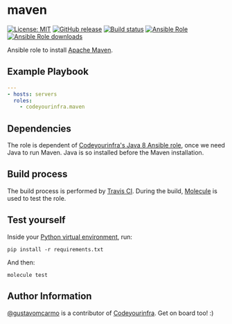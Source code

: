 # maven

[![License: MIT](https://img.shields.io/badge/License-MIT-yellow.svg)](https://opensource.org/licenses/MIT) [![GitHub release](https://img.shields.io/github/release/codeyourinfra/maven.svg)](https://github.com/codeyourinfra/maven/releases/latest) [![Build status](https://travis-ci.org/codeyourinfra/maven.svg?branch=master)](https://travis-ci.org/codeyourinfra/maven) [![Ansible Role](https://img.shields.io/ansible/role/29234.svg)](https://galaxy.ansible.com/codeyourinfra/maven) [![Ansible Role downloads](https://img.shields.io/ansible/role/d/29234.svg)](https://galaxy.ansible.com/codeyourinfra/maven)

Ansible role to install [Apache Maven](https://maven.apache.org).

## Example Playbook

```yml
---
- hosts: servers
  roles:
    - codeyourinfra.maven
```

## Dependencies

The role is dependent of [Codeyourinfra's Java 8 Ansible role](https://github.com/codeyourinfra/oracle_java8/tree/v1.0), once we need Java to run Maven. Java is so installed before the Maven installation.

## Build process

The build process is performed by [Travis CI](https://travis-ci.org/codeyourinfra/maven). During the build, [Molecule](https://molecule.readthedocs.io) is used to test the role.

## Test yourself

Inside your [Python virtual environment](https://docs.python.org/3/tutorial/venv.html), run:

`pip install -r requirements.txt`

And then:

`molecule test`

## Author Information

[@gustavomcarmo](https://github.com/gustavomcarmo) is a contributor of [Codeyourinfra](https://github.com/codeyourinfra). Get on board too! :)
